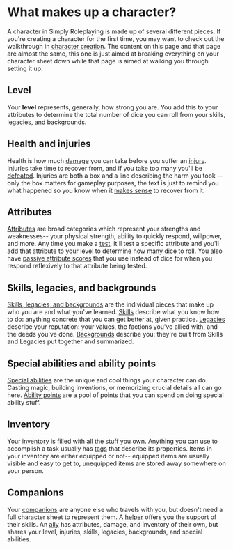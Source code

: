 # What makes up a character?

A character in Simply Roleplaying is made up of several different pieces. If you're creating a character for the first time, you may want to check out the walkthrough in [character creation](../getting_started/creation.md). The content on this page and that page are almost the same, this one is just aimed at breaking everything on your character sheet down while that page is aimed at walking you through setting it up.

## Level

Your **level** represents, generally, how strong you are. You add this to your attributes to determine the total number of dice you can roll from your skills, legacies, and backgrounds.

## Health and injuries

Health is how much [damage](health.md#damage) you can take before you suffer an [injury](health.md#injury). Injuries take time to recover from, and if you take too many you'll be [defeated](health.md#defeat). Injuries are both a box and a line describing the harm you took -- only the box matters for gameplay purposes, the text is just to remind you what happened so you know when it [makes sense](../getting_started/index.md#narrative-truth) to recover from it.

## Attributes

[Attributes](attributes.md) are broad categories which represent your strengths and weaknesses-- your physical strength, ability to quickly respond, willpower, and more. Any time you make a [test](../gameplay/tests.md), it'll test a specific attribute and you'll add that attribute to your level to determine how many dice to roll. You also have [passive attribute scores](attributes.md#passive-attribute-scores) that you use instead of dice for when you respond reflexively to that attribute being tested.

## Skills, legacies, and backgrounds

[Skills, legacies, and backgrounds](backgrounds.md) are the individual pieces that make up who you are and what you've learned. [Skills](backgrounds.md#developing-skills) describe what you know how to do: anything concrete that you can get better at, given practice. [Legacies](backgrounds.md#earning-legacies) describe your reputation: your values, the factions you've allied with, and the deeds you've done. [Backgrounds](backgrounds.md#building-a-background) describe you: they're built from Skills and Legacies put together and summarized.

## Special abilities and ability points

[Special abilities](special_abilities.md) are the unique and cool things your character can do. Casting magic, building inventions, or memorizing crucial details all can go here. [Ability points](../character/special_abilities.md#ability-points) are a pool of points that you can spend on doing special ability stuff.

## Inventory

Your [inventory](equipment.md) is filled with all the stuff you own. Anything you can use to accomplish a task usually has [tags](equipment.md#tags) that describe its properties. Items in your inventory are either equipped or not-- equipped items are usually visible and easy to get to, unequipped items are stored away somewhere on your person.

## Companions

Your [companions](companions.md) are anyone else who travels with you, but doesn't need a full character sheet to represent them. A [helper](companions.md#helpers) offers you the support of their skills. An [ally](companions.md#allies) has attributes, damage, and inventory of their own, but shares your level, injuries, skills, legacies, backgrounds, and special abilities.

